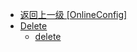 - [返回上一级 [OnlineConfig]](en-US/OnlineFunctions/OnlineConfig/)
- [Delete](en-US/OnlineFunctions/OnlineConfig/Delete/)
  - [delete](en-US/OnlineFunctions/OnlineConfig/Delete/delete.md)
